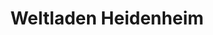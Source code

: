 ---
title: "Weltladen Heidenheim"
url: /heidenheim-an-der-brenz/weltladen-heidenheim/
shop: Lebensmittel
---